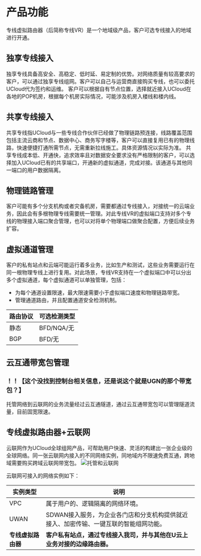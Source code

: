 # 产品功能
专线虚拟路由器（后简称专线VR）是一个地域级产品，客户可选专线接入的地域进行开通。

## 独享专线接入
独享专线具备高安全、高稳定、低时延、易定制的优势。对网络质量有较高要求的客户，可以通过独享专线组网。客户可以自己与运营商直接购买专线，也可以委托UCloud代为签约和运维。
客户可以根据自有节点位置，选择就近接入UCloud在各地的POP机房，根据每个机房实际情况，可能涉及机房入楼线和楼内线。

## 共享专线接入
共享专线指UCloud与一些专线合作伙伴已经做了物理链路预连接，线路覆盖范围包括主流云商和节点、数据中心、商务写字楼等，客户可以直接复用已有的物理线路，快速便捷打通所需节点，无需重新拉线施工。具体资源情况以实际为准。
共享专线成本低、开通快，追求效率且对数据安全要求没有严格限制的客户，可以选择加入UCloud已有的共享端口，开通新的虚拟通道，完成对接。该通道与其他同一端口的用户数据隔离。

## 物理链路管理
客户可能有多个分支机构或者灾备机房，需要都通过专线接入，对接统一的云端业务，因此会有多根物理专线需要统一管理。对此专线VR的虚拟端口支持对多个专线的物理接入端口聚合管理，也可以对将单个物理端口做聚合配置，方便后续业务扩容。

## 虚拟通道管理
客户的私有站点和云端可能运行着多业务，比如生产和测试，这些业务需要运行在同一根物理专线上进行复用。对此场景，专线VR支持在一个虚拟端口中可以分出多个虚拟通道，每个虚拟通道可以单独管理，包括：
- 为每个通道设置限速，最大限速需要小于虚拟端口速度和物理链路带宽。
- 管理通道路由，并且配置通道安全检测机制。

| 路由协议 | 可选检测类型 |
| -------- | ------------ |
| 静态     | BFD/NQA/无   |
| BGP      | BFD/无       |

## 云互通带宽包管理
### ！！【这个没找到控制台相关信息，还是说这个就是UGN的那个带宽包？】
托管网络到云联网的业务流量经过云互通隧道，通过云互通带宽包可以管理隧道流量，目前固宽限速。

## 专线虚拟路由器+云联网
云联网作为UCloud全球组网产品，可帮助用户快速、灵活的构建出一张企业级的全球网络。同一张云联网内接入的不同网络实例，同地域内不限速免费互通，跨地域需要购买跨域云联网带宽包。
![托管和云联网](https://raw.githubusercontent.com/UCloudDoc-Team/uplvr/refs/heads/master/image/%E6%89%98%E7%AE%A1%E5%92%8C%E4%BA%91%E8%81%94%E7%BD%91.png)

云联网可接入的网络实例如下：

| 实例类型           | 说明                                                         |
| ------------------ | ------------------------------------------------------------ |
| VPC                | 属于用户的、逻辑隔离的网络环境。                             |
| UWAN               | SDWAN接入服务，为企业各门店和分支机构提供就近接入、加密传输、一键互联的智能组网功能。 |
| **专线虚拟路由器** | **客户私有站点，通过专线接入我司，并与其他在U云上业务对接的边缘路由器。** |







